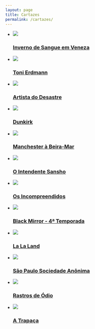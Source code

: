 ```yaml
---
layout: page
title: Cartazes
permalink: /cartazes/
---
```


<ul class="cbp-rfgrid">
  <li>
    <a href="/cartazes/inverno">
      <img src="/assets/images/cartazes/thumbs/inverno.jpg" />
      <div><h3>Inverno de Sangue em Veneza</h3></div>
    </a>
  </li>
  <li>
    <a href="/cartazes/toni">
      <img src="/assets/images/cartazes/thumbs/toni.jpg" />
      <div><h3>Toni Erdmann</h3></div>
    </a>
  </li>
  <li>
    <a href="/cartazes/artista">
      <img src="/assets/images/cartazes/thumbs/artista.jpg" />
      <div><h3>Artista do Desastre</h3></div>
    </a>
  </li>
  <li>
    <a href="/cartazes/dunkirk">
      <img src="/assets/images/cartazes/thumbs/dunkirk.jpg" />
      <div><h3>Dunkirk</h3></div>
    </a>
  </li>
  <li>
    <a href="/cartazes/manchester">
      <img src="/assets/images/cartazes/thumbs/manchester.jpg" />
      <div><h3>Manchester à Beira-Mar</h3></div>
    </a>
  </li>
  <li>
    <a href="/cartazes/intendente">
      <img src="/assets/images/cartazes/thumbs/intendente.jpg" />
      <div><h3>O Intendente Sansho</h3></div>
    </a>
  </li>
  <li>
    <a href="/cartazes/incompreendidos">
      <img src="/assets/images/cartazes/thumbs/incompreendidos.jpg" />
      <div><h3>Os Incompreendidos</h3></div>
    </a>
  </li>
  <li>
    <a href="/cartazes/black">
      <img src="/assets/images/cartazes/thumbs/black.jpg" />
      <div><h3>Black Mirror - 4ª Temporada</h3></div>
    </a>
  </li>
  <li>
    <a href="/cartazes/lalaland">
      <img src="/assets/images/cartazes/thumbs/lalaland.jpg" />
      <div><h3>La La Land</h3></div>
    </a>
  </li>
  <li>
    <a href="/cartazes/spsa">
      <img src="/assets/images/cartazes/thumbs/spsa.jpg" />
      <div><h3>São Paulo Sociedade Anônima</h3></div>
    </a>
  </li>
  <li>
    <a href="/cartazes/rastros">
      <img src="/assets/images/cartazes/thumbs/rastros.jpg" />
      <div><h3>Rastros de Ódio</h3></div>
    </a>
  </li>
  <li>
    <a href="/cartazes/atrapaca">
      <img src="/assets/images/cartazes/thumbs/atrapaca.jpg" />
      <div><h3>A Trapaça</h3></div>
    </a>
  </li>
</ul>
